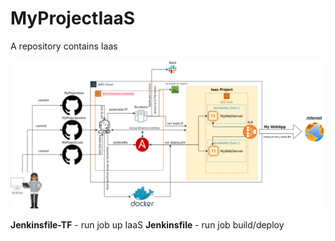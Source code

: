 # MyProjectIaaS
A repository contains Iaas

![My Project diagrams](/MyProject.png)

**Jenkinsfile-TF** - run job up IaaS
**Jenkinsfile**  - run job build/deploy

